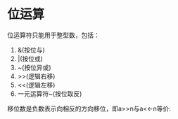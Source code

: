 # 位运算
位运算符只能用于整型数，包括：
1. &(按位与)
2. |(按位或)
3. ~(按位异或)
4. \>\>(逻辑右移)
5. <<(逻辑左移)
6. 一元运算符~(按位取反)

移位数是负数表示向相反的方向移位，即a>>n与a<<-n等价:
